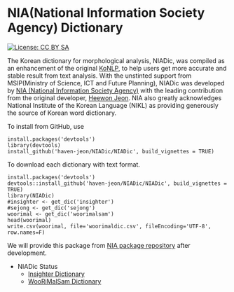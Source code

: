 # NIA(National Information Society Agency) Dictionary

[![License: CC BY SA](https://img.shields.io/badge/License-CC%20BY%20SA%202.0-lightgrey.svg)](https://creativecommons.org/licenses/by-sa/2.0/)

The Korean dictionary for morphological analysis, NIADic, was compiled as an enhancement of the original [KoNLP][konlp], to help users get more accurate and stable result from text analysis. With the unstinted support from MSIP(Ministry of  Science, ICT and Future Planning), NIADic was developed by [NIA (National Information Society Agency)](http://eng.nia.or.kr/english/eng_nia.asp) with the leading contribution from the original developer, [Heewon Jeon](http://freesearch.pe.kr).  NIA also greatly acknowledges National Institute of the Korean Language (NIKL) as providing generously the source of Korean word dictionary.



To install from GitHub, use

    install.packages('devtools')
    library(devtools)
    install_github('haven-jeon/NIADic/NIADic', build_vignettes = TRUE)


To download each dictionary with text format.

    install.packages('devtools')
    devtools::install_github('haven-jeon/NIADic/NIADic', build_vignettes = TRUE)
    library(NIADic)
    #insighter <- get_dic('insighter')
    #sejong <- get_dic('sejong')
    woorimal <- get_dic('woorimalsam')
    head(woorimal)
    write.csv(woorimal, file='woorimaldic.csv', fileEncoding='UTF-8', row.names=F)

We will provide this package from [NIA package repository]() after development.

- NIADic Status
  - [Insighter Dictionary](https://htmlpreview.github.io/?https://github.com/haven-jeon/NIADic/blob/master/NIADic/vignettes/insighter-dic.html)
  - [WooRiMalSam Dictionary](https://htmlpreview.github.io/?https://github.com/haven-jeon/NIADic/blob/master/NIADic/vignettes/woorimalsam-dic.html)
 

[konlp]:http://cran.r-project.org/web/packages/KoNLP/index.html


